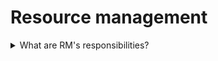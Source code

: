 # Resource management

<details>
  <summary>What are RM's responsibilities?</summary>

- Hire the right people at the right time
- Onboarding and adaptation of newcomers
- Help employees in professional growth
- Work with motivation
- Represent and protect the employees' interests
- Compensation management
- Information provisioning
- Support and promote corporate culture
- Retention process
- Help subordinates to solve administratie issues

</details>
